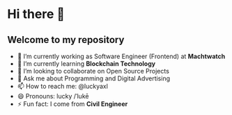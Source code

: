 # Hi there 👋
## Welcome to my repository

- 🔭 I’m currently working as Software Engineer (Frontend) at **Machtwatch**
- 🌱 I’m currently learning **Blockchain Technology**
- 👯 I’m looking to collaborate on Open Source Projects
- 💬 Ask me about Programming and Digital Advertising
- 📫 How to reach me: @luckyaxl
- 😄 Pronouns: lucky /ˈlukē
- ⚡ Fun fact: I come from **Civil Engineer**
